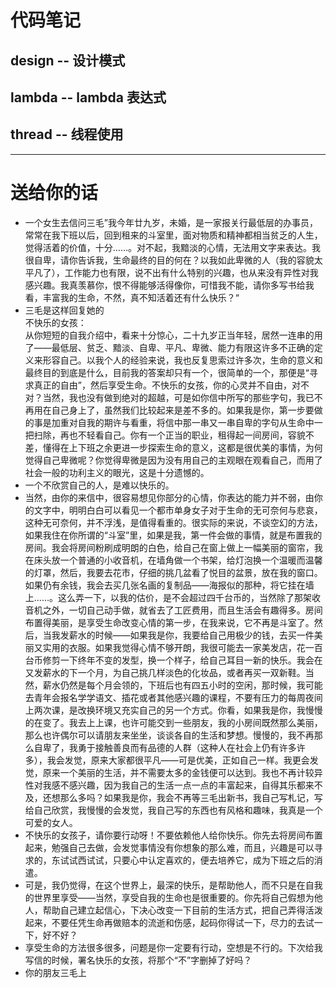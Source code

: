 # 代码笔记
## design -- 设计模式
## lambda -- lambda 表达式
## thread -- 线程使用









--- 
#  送给你的话
  +  一个女生去信问三毛”我今年廿九岁，未婚，是一家报关行最低层的办事员，常常在我下班以后，回到租来的斗室里，面对物质和精神都相当贫乏的人生，觉得活着的价值，十分……。对不起，我黯淡的心情，无法用文字来表达。我很自卑，请你告诉我，生命最终的目的何在？以我如此卑微的人（我的容貌太平凡了），工作能力也有限，说不出有什么特别的兴趣，也从来没有异性对我感兴趣。我真羡慕你，恨不得能够活得像你，可惜我不能，请你多写书给我看，丰富我的生命，不然，真不知活着还有什么快乐？“
  +  三毛是这样回复她的  
  不快乐的女孩：  
    从你短短的自我介绍中，看来十分惊心，二十九岁正当年轻，居然一连串的用了——最低层、贫乏、黯淡、自卑、平凡、卑微、能力有限这许多不正确的定义来形容自己。以我个人的经验来说，我也反复思索过许多次，生命的意义和最终目的到底是什么，目前我的答案却只有一个，很简单的一个，那便是“寻求真正的自由”，然后享受生命。不快乐的女孩，你的心灵并不自由，对不对？当然，我也没有做到绝对的超越，可是如你信中所写的那些字句，我已不再用在自己身上了，虽然我们比较起来是差不多的。如果我是你，第一步要做的事是加重对自我的期许与看重，将信中那一串又一串自卑的字句从生命中一把扫除，再也不轻看自己。你有一个正当的职业，租得起一间房间，容貌不差，懂得在上下班之余更进一步探索生命的意义，这都是很优美的事情，为何觉得自己卑微呢？你觉得卑微是因为没有用自己的主观眼在观看自己，而用了社会一般的功利主义的眼光，这是十分遗憾的。  
  +  一个不欣赏自己的人，是难以快乐的。  
  +  当然，由你的来信中，很容易想见你部分的心情，你表达的能力并不弱，由你的文字中，明明白白可以看见一个都市单身女子对于生命的无可奈何与悲哀，这种无可奈何，并不浮浅，是值得看重的。很实际的来说，不谈空幻的方法，如果我住在你所谓的“斗室”里，如果是我，第一件会做的事情，就是布置我的房间。我会将房间粉刷成明朗的白色，给自己在窗上做上一幅美丽的窗帘，我在床头放一个普通的小收音机，在墙角做一个书架，给灯泡换一个温暖而温馨的灯罩，然后，我要去花市，仔细的挑几盆看了悦目的盆景，放在我的窗口。如果仍有余钱，我会去买几张名画的复制品——海报似的那种，将它挂在墙上……。这么弄一下，以我的估价，是不会超过四千台币的，当然除了那架收音机之外，一切自己动手做，就省去了工匠费用，而且生活会有趣得多。房间布置得美丽，是享受生命改变心情的第一步，在我来说，它不再是斗室了。然后，当我发薪水的时候——如果我是你，我要给自己用极少的钱，去买一件美丽又实用的衣服。如果我觉得心情不够开朗，我很可能去一家美发店，花一百台币修剪一下终年不变的发型，换一个样子，给自己耳目一新的快乐。我会在又发薪水的下一个月，为自己挑几样淡色的化妆品，或者再买一双新鞋。当然，薪水仍然是每个月会领的，下班后也有四五小时的空闲，那时候，我可能去青年会报名学学语文、插花或者其他感兴趣的课程，不要有压力的每周夜间上两次课，是改换环境又充实自己的另一个方式。你看，如果我是你，我慢慢的在变了。我去上上课，也许可能交到一些朋友，我的小房间既然那么美丽，那么也许偶尔可以请朋友来坐坐，谈谈各自的生活和梦想。慢慢的，我不再那么自卑了，我勇于接触善良而有品德的人群（这种人在社会上仍有许多许多），我会发觉，原来大家都很平凡——可是优美，正如自己一样。我更会发觉，原来一个美丽的生活，并不需要太多的金钱便可以达到。我也不再计较异性对我感不感兴趣，因为我自己的生活一点一点的丰富起来，自得其乐都来不及，还想那么多吗？如果我是你，我会不再等三毛出新书，我自己写札记，写给自己欣赏，我慢慢的会发觉，我自己写的东西也有风格和趣味，我真是一个可爱的女人。  
  +  不快乐的女孩子，请你要行动呀！不要依赖他人给你快乐。你先去将房间布置起来，勉强自己去做，会发觉事情没有你想象的那么难，而且，兴趣是可以寻求的，东试试西试试，只要心中认定喜欢的，便去培养它，成为下班之后的消遣。  
  +  可是，我仍觉得，在这个世界上，最深的快乐，是帮助他人，而不只是在自我的世界里享受——当然，享受自我的生命也是很重要的。你先将自己假想为他人，帮助自己建立起信心，下决心改变一下目前的生活方式，把自己弄得活泼起来，不要任凭生命再做赔本的流逝和伤感，起码你得试一下，尽力的去试一下，好不好？  
  +  享受生命的方法很多很多，问题是你一定要有行动，空想是不行的。下次给我写信的时候，署名快乐的女孩，将那个“不”字删掉了好吗？  
  +  你的朋友三毛上


  



                                 
                                
                                
                                



